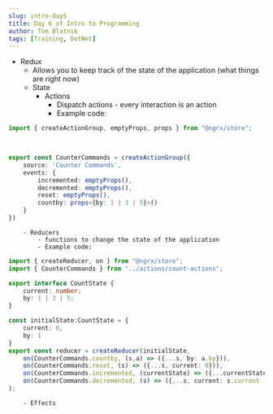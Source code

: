 ```yaml
---
slug: intro-day5
title: Day 6 of Intro to Programming
author: Tom Blatnik
tags: [Training, DotNet]
---
```


- Redux
    - Allows you to keep track of the state of the application (what things are right now)
    - State
        - Actions
            - Dispatch actions - every interaction is an action
            - Example code:
```ts
import { createActionGroup, emptyProps, props } from "@ngrx/store";

 

export const CounterCommands = createActionGroup({
    source: 'Counter Commands',
    events: {
        incremented: emptyProps(),
        decremented: emptyProps(),
        reset: emptyProps(),
        countby: props<{by: 1 | 3 | 5}>()
    }
})
```

        - Reducers
            - functions to change the state of the application
            - Example code:

```ts
import { createReducer, on } from "@ngrx/store";
import { CounterCommands } from "../actions/count-actions";

export interface CountState {
    current: number;
    by: 1 | 3 | 5;
}

const initialState:CountState = {
    current: 0,
    by: 1
}
export const reducer = createReducer(initialState,
    on(CounterCommands.countby, (s,a) => ({...s, by: a.by})),
    on(CounterCommands.reset, (s) => ({...s, current: 0})),
    on(CounterCommands.incremented, (currentState) => ({...currentState, current: currentState.current + currentState.by})),
    on(CounterCommands.decremented, (s) => ({...s, current: s.current - s.by}))
);
```
        - Effects